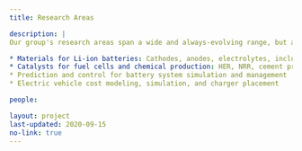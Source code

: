```yaml
---
title: Research Areas

description: |
Our group's research areas span a wide and always-evolving range, but all build on core expertise in materials science, electrochemistry, and computational modeling. Some representative research areas are listed below.

* Materials for Li-ion batteries: Cathodes, anodes, electrolytes, including at extreme (e.g. low-temperature) conditions and for novel device architectures such as Li-metal
* Catalysts for fuel cells and chemical production: HER, NRR, cement production...
* Prediction and control for battery system simulation and management
* Electric vehicle cost modeling, simulation, and charger placement

people:

layout: project
last-updated: 2020-09-15
no-link: true
---
```

